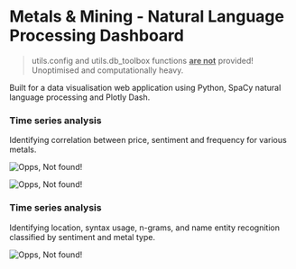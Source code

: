 # Metals & Mining - Natural Language Processing Dashboard

> utils.config and utils.db_toolbox functions <b><u>are not</u></b> provided!
> Unoptimised and computationally heavy.

Built for a data visualisation web application using Python, SpaCy natural language processing and Plotly Dash.

### Time series analysis

Identifying correlation between price, sentiment and frequency for various metals.

![Opps, Not found!](https://github.com/frederickvandenberg/nlp-dashboard/blob/main/nlp_dashboard_timeseries.png)

![Opps, Not found!](https://github.com/frederickvandenberg/nlp-dashboard/blob/main/nlp_dashboard_timeseries2.png)


### Time series analysis

Identifying location, syntax usage, n-grams, and name entity recognition classified by sentiment and metal type.

![Opps, Not found!](https://github.com/frederickvandenberg/nlp-dashboard/blob/main/nlp_dashboard.png)


